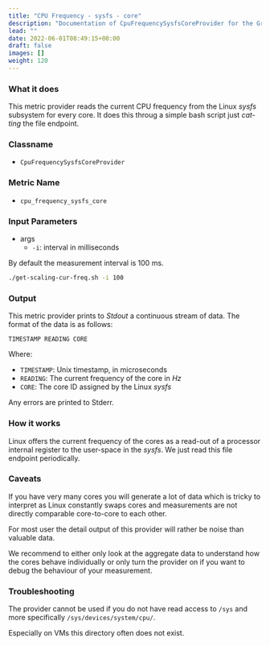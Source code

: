 ```yaml
---
title: "CPU Frequency - sysfs - core"
description: "Documentation of CpuFrequencySysfsCoreProvider for the Green Metrics Tool"
lead: ""
date: 2022-06-01T08:49:15+00:00
draft: false
images: []
weight: 120
---
```


### What it does

This metric provider reads the current CPU frequency from the Linux *sysfs* subsystem for every core.
It does this throug a simple bash script just *cat-ting* the file endpoint.

### Classname

- `CpuFrequencySysfsCoreProvider`

### Metric Name

- `cpu_frequency_sysfs_core`

### Input Parameters

- args
    - `-i`: interval in milliseconds

By default the measurement interval is 100 ms.

```bash
./get-scaling-cur-freq.sh -i 100
```

### Output

This metric provider prints to *Stdout* a continuous stream of data. The format of the data is as follows:

`TIMESTAMP READING CORE`

Where:
- `TIMESTAMP`: Unix timestamp, in microseconds
- `READING`: The current frequency of the core in *Hz*
- `CORE`: The core ID assigned by the Linux *sysfs*

Any errors are printed to Stderr.

### How it works

Linux offers the current frequency of the cores as a read-out of a processor internal register to the user-space in the
*sysfs*. We just read this file endpoint periodically.

### Caveats

If you have very many cores you will generate a lot of data which is tricky to interpret as Linux constantly swaps 
cores and measurements are not directly comparable core-to-core to each other.

For most user the detail output of this provider will rather be noise than valuable data.

We recommend to either only look at the aggregate data to understand how the cores behave individually or only 
turn the provider on if you want to debug the behaviour of your measurement.

### Troubleshooting

The provider cannot be used if you do not have read access to `/sys` and more specifically `/sys/devices/system/cpu/`.

Especially on VMs this directory often does not exist.
